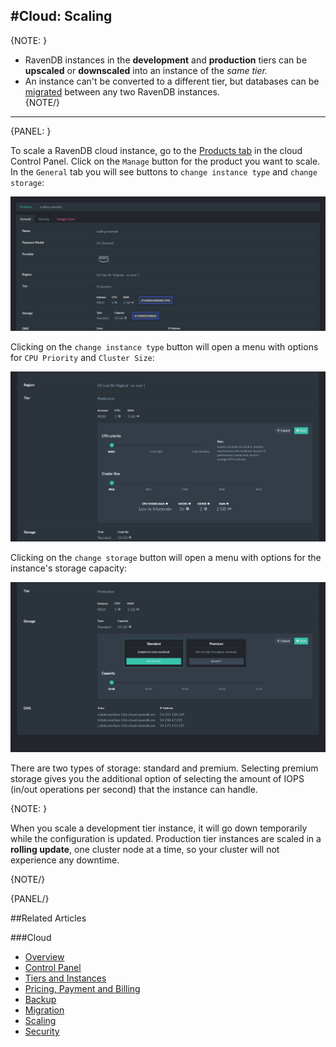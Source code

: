 #Cloud: Scaling
---

{NOTE: }

* RavenDB instances in the **development** and **production** tiers can be **upscaled** or **downscaled** into an 
instance of the *same tier.*  
* An instance can't be converted to a different tier, but databases can be [migrated](cloud-migration) between any 
two RavenDB instances.  
{NOTE/}

---

{PANEL: }

To scale a RavenDB cloud instance, go to the [Products tab](../cloud/cloud-control-panel#the-products-tab) 
in the cloud Control Panel. Click on the `Manage` button for the product you want to scale. In the `General` 
tab you will see buttons to `change instance type` and `change storage`:  

!["Scaling Buttons"](images/scaling-001-buttons.png "Scaling Buttons")  
  
Clicking on the `change instance type` button will open a menu with options for `CPU Priority` and `Cluster Size`:  

!["Scaling Instance Type"](images/scaling-002-instance.png "Scaling Instance Type")  
  
Clicking on the `change storage` button will open a menu with options for the instance's storage capacity:  

!["Scaling Storage"](images/scaling-003-storage.png "Scaling Storage")  
  
There are two types of storage: standard and premium. Selecting premium storage gives you the additional option 
of selecting the amount of IOPS (in/out operations per second) that the instance can handle.  

{NOTE: }

When you scale a development tier instance, it will go down temporarily while the configuration is updated. 
Production tier instances are scaled in a **rolling update**, one cluster node at a time, so your cluster will 
not experience any downtime.  

{NOTE/}

{PANEL/}

##Related Articles

###Cloud

- [Overview](cloud-overview)
- [Control Panel](cloud-control-panel)
- [Tiers and Instances](cloud-instances)
- [Pricing, Payment and Billing](cloud-pricing-payment-billing)
- [Backup](cloud-backup)
- [Migration](cloud-migration)
- [Scaling](cloud-scaling)
- [Security](cloud-security)
